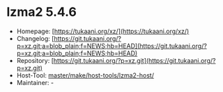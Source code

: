 # lzma2 5.4.6
 - Homepage: [https://tukaani.org/xz/](https://tukaani.org/xz/)
 - Changelog: [https://git.tukaani.org/?p=xz.git;a=blob_plain;f=NEWS;hb=HEAD](https://git.tukaani.org/?p=xz.git;a=blob_plain;f=NEWS;hb=HEAD)
 - Repository: [https://git.tukaani.org/?p=xz.git](https://git.tukaani.org/?p=xz.git)
 - Host-Tool: [master/make/host-tools/lzma2-host/](https://github.com/Freetz-NG/freetz-ng/tree/master/make/host-tools/lzma2-host/)
 - Maintainer: -

